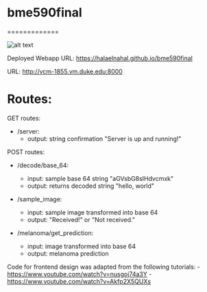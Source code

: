 # bme590final
=============

![alt text](https://travis-ci.org/halaelnahal/bme590final.svg?branch=master)

Deployed Webapp URL: https://halaelnahal.github.io/bme590final

URL: http://vcm-1855.vm.duke.edu:8000

# Routes:

GET routes:

- /server:
    - output: string confirmation "Server is up and running!"

POST routes:

- /decode/base_64:
    - input: sample base 64 string "aGVsbG8sIHdvcmxk"
    - output: returns decoded string "hello, world"

- /sample_image:
    - input: sample image transformed into base 64
    - output: "Received!" or "Not received."

- /melanoma/get_prediction:
    - input: image transformed into base 64
    - output: melanoma prediction

Code for frontend design was adapted from the following tutorials:
        -https://www.youtube.com/watch?v=nusgoj74a3Y
        -https://www.youtube.com/watch?v=Akfp2X5QUXs

